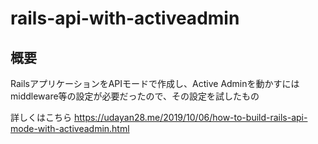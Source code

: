 # rails-api-with-activeadmin

## 概要
RailsアプリケーションをAPIモードで作成し、Active Adminを動かすにはmiddleware等の設定が必要だったので、その設定を試したもの  

詳しくはこちら
https://udayan28.me/2019/10/06/how-to-build-rails-api-mode-with-activeadmin.html